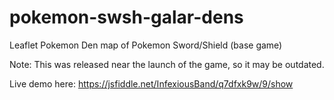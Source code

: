 # pokemon-swsh-galar-dens
Leaflet Pokemon Den map of Pokemon Sword/Shield (base game)

Note: This was released near the launch of the game, so it may be outdated.

Live demo here: https://jsfiddle.net/InfexiousBand/q7dfxk9w/9/show
